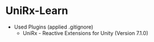 # UniRx-Learn
- Used Plugins (applied .gitignore)
  - UniRx - Reactive Extensions for Unity (Version 7.1.0)
